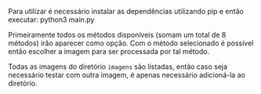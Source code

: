 Para utilizar é necessário instalar as dependências utilizando pip e então executar: python3 main.py

Primeiramente todos os métodos disponíveis (somam um total de 8 métodos) irão aparecer como opção. Com o método selecionado é possível então escolher a imagem para ser processada por tal método.

Todas as imagens do diretório `imagens` são listadas, então caso seja necessário testar com outra imagem, é apenas necessário adicioná-la ao diretório.

